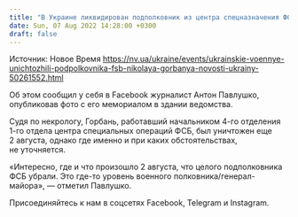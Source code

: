 ```yaml
---
title: "В Украине ликвидирован подполковник из центра спецназначения ФСБ"
date: Sun, 07 Aug 2022 14:28:00 +0300
draft: false
---
```

Источник: Новое Время https://nv.ua/ukraine/events/ukrainskie-voennye-unichtozhili-podpolkovnika-fsb-nikolaya-gorbanya-novosti-ukrainy-50261552.html


Об этом сообщил у себя в Facebook журналист Антон Павлушко, опубликовав фото с его мемориалом в здании ведомства.

Судя по некрологу, Горбань, работавший начальником 4-го отделения 1-го отдела центра специальных операций ФСБ, был уничтожен еще 2 августа, однако где именно и при каких обстоятельствах, не уточняется.

«Интересно, где и что произошло 2 августа, что целого подполковника ФСБ убрали. Это где-то уровень военного полковника/генерал-майора», — отметил Павлушко.

Присоединяйтесь к нам в соцсетях Facebook, Telegram и Instagram.
